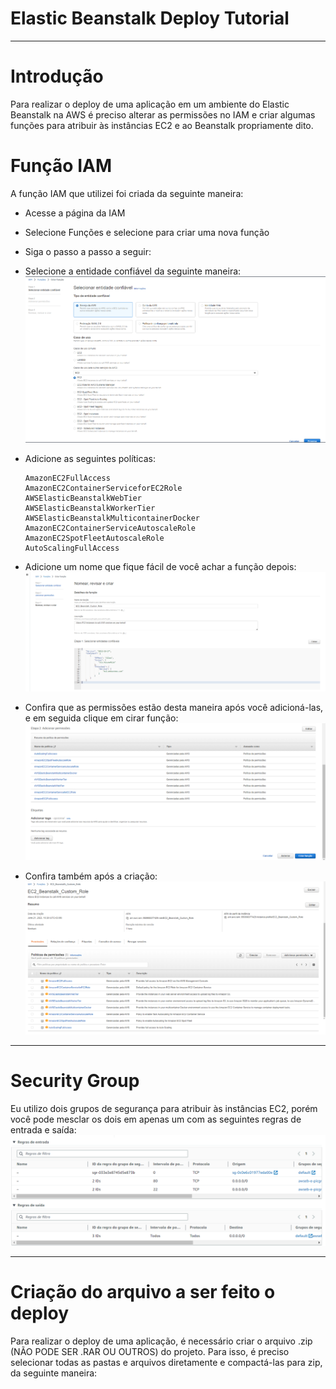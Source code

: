 # Elastic Beanstalk Deploy Tutorial

***
# Introdução
Para realizar o deploy de uma aplicação em um ambiente do Elastic Beanstalk na AWS é preciso alterar as permissões no IAM e criar algumas funções para atribuir às instâncias EC2 e ao Beanstalk propriamente dito.

# Função IAM
A função IAM que utilizei foi criada da seguinte maneira: 
- Acesse a página da IAM
- Selecione Funções e selecione para criar uma nova função
- Siga o passo a passo a seguir:

  
- Selecione a entidade confiável da seguinte maneira:
  ![role_1](/img/role_1.png)
- Adicione as seguintes políticas:
  ```
  AmazonEC2FullAccess
  AmazonEC2ContainerServiceforEC2Role
  AWSElasticBeanstalkWebTier
  AWSElasticBeanstalkWorkerTier
  AWSElasticBeanstalkMulticontainerDocker
  AmazonEC2ContainerServiceAutoscaleRole
  AmazonEC2SpotFleetAutoscaleRole
  AutoScalingFullAccess
  ```
- Adicione um nome que fique fácil de você achar a função depois:
  ![role_2](/img/role_2.png)
- Confira que as permissões estão desta maneira após você adicioná-las, e em seguida clique em cirar função:
  ![role_3](/img/role_3.png)
- Confira também após a criação:
  ![role_4](/img/role_4.png)
***
# Security Group 
Eu utilizo dois grupos de segurança para atribuir às instâncias EC2, porém você pode mesclar os dois em apenas um com as seguintes regras de entrada e saída:
![security_group](img/security_group.png)
***
# Criação do arquivo a ser feito o deploy
Para realizar o deploy de uma aplicação, é necessário criar o arquivo .zip (NÃO PODE SER .RAR OU OUTROS) do projeto. Para isso, é preciso selecionar todas as pastas e arquivos diretamente e compactá-las para zip, da seguinte maneira:
